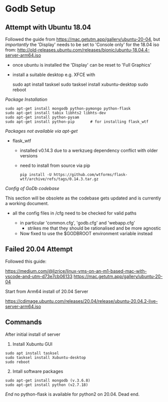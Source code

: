 # Godb Setup

## Attempt with Ubuntu 18.04

Followed the guide from https://mac.getutm.app/gallery/ubuntu-20-04,
but *importantly* the 'Display' needs to be set to 'Console only' for
the 18.04 iso from:
http://old-releases.ubuntu.com/releases/bionic/ubuntu-18.04.4-server-arm64.iso

  * once ubuntu is installed the 'Display' can be reset to 'Full Graphics'
  * install a suitable desktop e.g. XFCE with

    sudo apt install tasksel
    sudo tasksel install xubuntu-desktop
    sudo reboot

*Package Installation*

    sudo apt-get install mongodb python-pymongo python-flask 
    sudo apt-get install tabix libhts2 libhts-dev
    sudo apt-get install python-pysam
    sudo apt-get install python-pip       # for installing flask_wtf
    

*Packages not available via apt-get*

  * flask_wtf
    * installed v0.14.3 due to a werkzueg dependency conflict with older versions
    * need to install from source via pip

          pip install -U https://github.com/wtforms/flask-wtf/archive/refs/tags/0.14.3.tar.gz

*Config of GoDb codebase*

This section will be obsolete as the codebase gets updated and is currently a 
working document.

  * all the config files in <root>/cfg need to be checked for valid paths
    * in particular 'common.cfg', 'godb.cfg' and 'webapp.cfg'
      * strikes me that they should be rationalised and be more agnostic
    * Now fixed to use the $GODBROOT environment variable instead


## Failed 20.04 Attempt

Followed this guide:

  https://medium.com/@lizrice/linux-vms-on-an-m1-based-mac-with-vscode-and-utm-d73e7cb06133
  https://mac.getutm.app/gallery/ubuntu-20-04

Start from Arm64 install of 20.04 Server

  https://cdimage.ubuntu.com/releases/20.04/release/ubuntu-20.04.2-live-server-arm64.iso

## Commands

After initial install of server

  1. Install Xubuntu GUI
 
    sudo apt install tasksel
    sudo tasksel install Xubuntu-desktop
    sudo reboot
 
  2. Intall software packages
 
    sudo apt-get install mongodb (v.3.6.8)
    sudo apt-get install python (v2.7.18)

*End* no python-flask is available for python2 on 20.04. Dead end.
